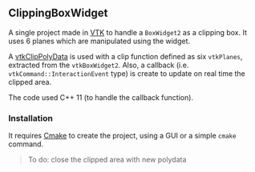 ## ClippingBoxWidget

A single project made in [VTK] to handle a `BoxWidget2` as a clipping box. It uses 6 planes which are manipulated using the widget. 

A [vtkClipPolyData] is used with a clip function defined as six `vtkPlanes`, extracted from the `vtkBoxWidget2`. Also, a callback (i.e. `vtkCommand::InteractionEvent` type) is create to update on real time the clipped area.

The code used C++ 11 (to handle the callback function).

### Installation

It requires [Cmake] to create the project, using a GUI or a simple `cmake` command.

>To do: close the clipped area with new polydata


[VTK]: <https://www.vtk.org/>
[vtkClipPolyData]: <https://www.vtk.org/doc/nightly/html/classvtkClipPolyData.html>
[Cmake]: <https://cmake.org/>